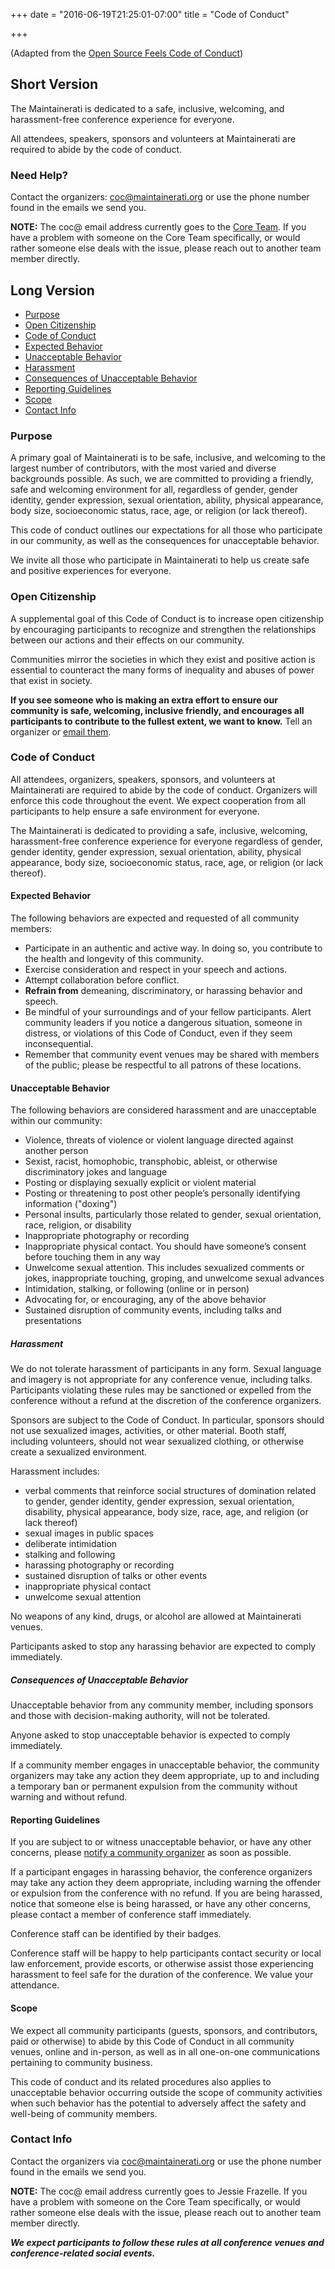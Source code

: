 +++
date = "2016-06-19T21:25:01-07:00"
title = "Code of Conduct"

+++

(Adapted from the [Open Source Feels Code of Conduct](http://www.osfeels.com/conduct/)\)

Short Version
-------------

The Maintainerati is dedicated to a safe, inclusive, welcoming, and harassment-free conference experience for everyone.

All attendees, speakers, sponsors and volunteers at Maintainerati are required to abide by the code of conduct.

### Need Help?

Contact the organizers: [coc@maintainerati.org](mailto:coc@maintainerati.org) or use the phone number found in the emails we send you.

**NOTE:** The coc@ email address currently goes to the [Core Team](/core-team/). If you have
a problem with someone on the Core Team specifically, or would rather someone else deals with the
issue, please reach out to another team member directly.

Long Version
------------

-	[Purpose](#purpose)
-	[Open Citizenship](#open-citizenship)
-	[Code of Conduct](#code-of-conduct)
-	[Expected Behavior](#expected-behavior)
-	[Unacceptable Behavior](#unacceptable-behavior)
-	[Harassment](#harassment)
-	[Consequences of Unacceptable Behavior](#consequences-of-unacceptable-behavior)
-	[Reporting Guidelines](#reporting-guidelines)
-	[Scope](#scope)
-	[Contact Info](#contact-info)

### Purpose

A primary goal of Maintainerati is to be safe, inclusive, and welcoming to the largest number of contributors, with the most varied and diverse backgrounds possible. As such, we are committed to providing a friendly, safe and welcoming environment for all, regardless of gender, gender identity, gender expression, sexual orientation, ability, physical appearance, body size, socioeconomic status, race, age, or religion (or lack thereof).

This code of conduct outlines our expectations for all those who participate in our community, as well as the consequences for unacceptable behavior.

We invite all those who participate in Maintainerati to help us create safe and positive experiences for everyone.

### Open Citizenship

A supplemental goal of this Code of Conduct is to increase open citizenship by encouraging participants to recognize and strengthen the relationships between our actions and their effects on our community.

Communities mirror the societies in which they exist and positive action is essential to counteract the many forms of inequality and abuses of power that exist in society.

**If you see someone who is making an extra effort to ensure our community is safe, welcoming, inclusive friendly, and encourages all participants to contribute to the fullest extent, we want to know.** Tell an organizer or [email them](#contact-info).

### Code of Conduct

All attendees, organizers, speakers, sponsors, and volunteers at Maintainerati are required to abide by the code of conduct. Organizers will enforce this code throughout the event. We expect cooperation from all participants to help ensure a safe environment for everyone.

The Maintainerati is dedicated to providing a safe, inclusive, welcoming, harassment-free conference experience for everyone regardless of gender, gender identity, gender expression, sexual orientation, ability, physical appearance, body size, socioeconomic status, race, age, or religion (or lack thereof).

#### Expected Behavior

The following behaviors are expected and requested of all community members:

-	Participate in an authentic and active way. In doing so, you contribute to the health and longevity of this community.
-	Exercise consideration and respect in your speech and actions.
-	Attempt collaboration before conflict.
-	**Refrain from** demeaning, discriminatory, or harassing behavior and speech.
-	Be mindful of your surroundings and of your fellow participants. Alert community leaders if you notice a dangerous situation, someone in distress, or violations of this Code of Conduct, even if they seem inconsequential.
-	Remember that community event venues may be shared with members of the public; please be respectful to all patrons of these locations.

#### Unacceptable Behavior

The following behaviors are considered harassment and are unacceptable within our community:

-	Violence, threats of violence or violent language directed against another person
-	Sexist, racist, homophobic, transphobic, ableist, or otherwise discriminatory jokes and language
-	Posting or displaying sexually explicit or violent material
-	Posting or threatening to post other people’s personally identifying information ("doxing")
-	Personal insults, particularly those related to gender, sexual orientation, race, religion, or disability
-	Inappropriate photography or recording
-	Inappropriate physical contact. You should have someone’s consent before touching them in any way
-	Unwelcome sexual attention. This includes sexualized comments or jokes, inappropriate touching, groping, and unwelcome sexual advances
-	Intimidation, stalking, or following (online or in person)
-	Advocating for, or encouraging, any of the above behavior
-	Sustained disruption of community events, including talks and presentations

##### Harassment

We do not tolerate harassment of participants in any form. Sexual language and imagery is not appropriate for any conference venue, including talks. Participants violating these rules may be sanctioned or expelled from the conference without a refund at the discretion of the conference organizers.

Sponsors are subject to the Code of Conduct. In particular, sponsors should not use sexualized images, activities, or other material. Booth staff, including volunteers, should not wear sexualized clothing, or otherwise create a sexualized environment.

Harassment includes:

-	verbal comments that reinforce social structures of domination related to gender, gender identity, gender expression, sexual orientation, disability, physical appearance, body size, race, age, and religion (or lack thereof)
-	sexual images in public spaces
-	deliberate intimidation
-	stalking and following
-	harassing photography or recording
-	sustained disruption of talks or other events
-	inappropriate physical contact
-	unwelcome sexual attention

No weapons of any kind, drugs, or alcohol are allowed at Maintainerati venues.

Participants asked to stop any harassing behavior are expected to comply immediately.

##### Consequences of Unacceptable Behavior

Unacceptable behavior from any community member, including sponsors and those with decision-making authority, will not be tolerated.

Anyone asked to stop unacceptable behavior is expected to comply immediately.

If a community member engages in unacceptable behavior, the community organizers may take any action they deem appropriate, up to and including a temporary ban or permanent expulsion from the community without warning and without refund.

#### Reporting Guidelines

If you are subject to or witness unacceptable behavior, or have any other concerns, please [notify a community organizer](#contact-info) as soon as possible.

If a participant engages in harassing behavior, the conference organizers may take any action they deem appropriate, including warning the offender or expulsion from the conference with no refund. If you are being harassed, notice that someone else is being harassed, or have any other concerns, please contact a member of conference staff immediately.

Conference staff can be identified by their badges.

Conference staff will be happy to help participants contact security or local law enforcement, provide escorts, or otherwise assist those experiencing harassment to feel safe for the duration of the conference. We value your attendance.

#### Scope

We expect all community participants (guests, sponsors, and contributors, paid or otherwise) to abide by this Code of Conduct in all community venues, online and in-person, as well as in all one-on-one communications pertaining to community business.

This code of conduct and its related procedures also applies to unacceptable behavior occurring outside the scope of community activities when such behavior has the potential to adversely affect the safety and well-being of community members.

### Contact Info

Contact the organizers via [coc@maintainerati.org](mailto:coc@maintainerati.org)
or use the phone number found in the emails we send you.

**NOTE:** The coc@ email address currently goes to Jessie Frazelle. If you have
a problem with someone on the Core Team specifically, or would rather someone else deals with the
issue, please reach out to another team member directly.

***We expect participants to follow these rules at all conference venues and conference-related social events.***
